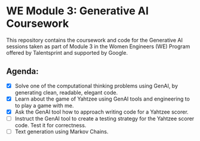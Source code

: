 # WE Module 3: Generative AI Coursework
This repository contains the coursework and code for the Generative AI sessions taken as part of Module 3 in the Women Engineers (WE) Program offered by Talentsprint and supported by Google.

## Agenda:

- [x] Solve one of the computational thinking problems using GenAI, by generating clean, readable, elegant code. 
- [x] Learn about the game of Yahtzee using GenAI tools and engineering to to play a game with me.
- [x] Ask the GenAI tool how to approach writing code for a Yahtzee scorer.
- [ ] Instruct the GenAI tool to create a testing strategy for the Yahtzee scorer code. Test it for correctness.
- [ ] Text generation using Markov Chains.
